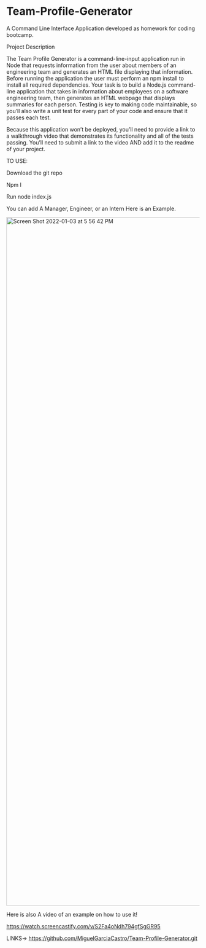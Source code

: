 # Team-Profile-Generator
A Command Line Interface Application developed as homework for coding bootcamp.

Project Description

The Team Profile Generator is a command-line-input application run in Node that requests information from the user about members of an engineering team and generates an HTML file displaying that information. Before running the application the user must perform an npm install to install all required dependencies.
Your task is to build a Node.js command-line application that takes in information about employees on a software engineering team, then generates an HTML webpage that displays summaries for each person. Testing is key to making code maintainable, so you’ll also write a unit test for every part of your code and ensure that it passes each test.

Because this application won’t be deployed, you’ll need to provide a link to a walkthrough video that demonstrates its functionality and all of the tests passing. You’ll need to submit a link to the video AND add it to the readme of your project.

TO USE:

Download the git repo

Npm I

Run node index.js

You can add A Manager, Engineer, or an Intern
Here is an Example.

<img width="1792" alt="Screen Shot 2022-01-03 at 5 56 42 PM" src="https://user-images.githubusercontent.com/87445858/147989320-f4b6d994-23d2-40db-9482-73092c9c8442.png">


Here is also A video of an example on how to use it!

https://watch.screencastify.com/v/S2Fa4oNdh794gfSgGR95


LINKS->
https://github.com/MiguelGarciaCastro/Team-Profile-Generator.git

